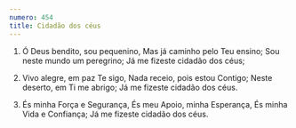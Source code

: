 ```yaml
---
numero: 454
title: Cidadão dos céus
---
```

1. Ó Deus bendito, sou pequenino,
Mas já caminho pelo Teu ensino;
Sou neste mundo um peregrino;
Já me fizeste cidadão dos céus;

2. Vivo alegre, em paz Te sigo,
Nada receio, pois estou Contigo;
Neste deserto, em Ti me abrigo;
Já me fizeste cidadão dos céus.

3. És minha Força e Segurança,
És meu Apoio, minha Esperança,
És minha Vida e Confiança;
Já me fizeste cidadão dos céus.
